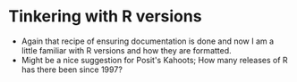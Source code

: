 # Tinkering with R versions
- Again that recipe of ensuring documentation is done and now I am a little familiar with R versions and how they are formatted.
- Might be a nice suggestion for Posit's Kahoots; How many releases of R has there been since 1997?
